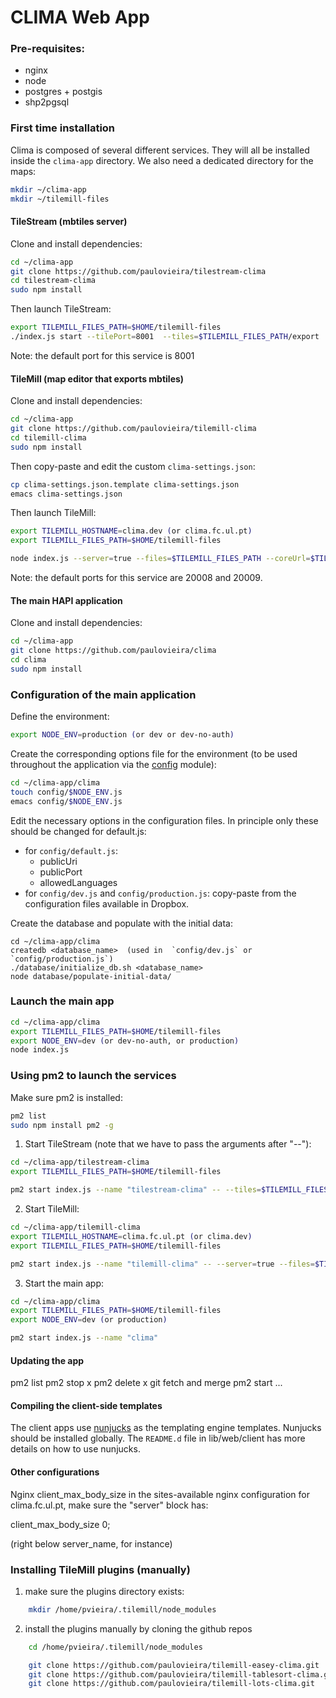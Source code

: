 # CLIMA Web App


### Pre-requisites:

  - nginx  
  - node
  - postgres + postgis
  - shp2pgsql
  

  
### First time installation

Clima is composed of several different services. They will all be installed inside the  `clima-app` directory. We also need a dedicated directory for the maps:

```sh
mkdir ~/clima-app
mkdir ~/tilemill-files
```


#### TileStream (mbtiles server)

Clone and install dependencies:
```sh
cd ~/clima-app
git clone https://github.com/paulovieira/tilestream-clima
cd tilestream-clima
sudo npm install
```

Then launch TileStream:
```sh
export TILEMILL_FILES_PATH=$HOME/tilemill-files
./index.js start --tilePort=8001  --tiles=$TILEMILL_FILES_PATH/export 
```

Note: the default port for this service is 8001

#### TileMill (map editor that exports mbtiles)

Clone and install dependencies:
```sh
cd ~/clima-app
git clone https://github.com/paulovieira/tilemill-clima
cd tilemill-clima
sudo npm install
```

Then copy-paste and edit the custom `clima-settings.json`:
```sh
cp clima-settings.json.template clima-settings.json
emacs clima-settings.json
```

Then launch TileMill:

```sh
export TILEMILL_HOSTNAME=clima.dev (or clima.fc.ul.pt)
export TILEMILL_FILES_PATH=$HOME/tilemill-files

node index.js --server=true --files=$TILEMILL_FILES_PATH --coreUrl=$TILEMILL_HOSTNAME --tileUrl=$TILEMILL_HOSTNAME
```

Note: the default ports for this service are 20008 and 20009.



#### The main HAPI application

Clone and install dependencies:
```sh
cd ~/clima-app
git clone https://github.com/paulovieira/clima
cd clima
sudo npm install
```

### Configuration of the main application

Define the environment:
```sh
export NODE_ENV=production (or dev or dev-no-auth)
```

Create the corresponding options file for the environment (to be used throughout the application via the [config](https://github.com/lorenwest/node-config) module):
```sh
cd ~/clima-app/clima
touch config/$NODE_ENV.js
emacs config/$NODE_ENV.js
```

Edit the necessary options in the configuration files. In principle only these should be changed for default.js:

  - for `config/default.js`: 
    + publicUri
    + publicPort
    + allowedLanguages
  - for `config/dev.js` and `config/production.js`: copy-paste from the configuration files available in Dropbox.

Create the database and populate with the initial data:
```
cd ~/clima-app/clima
createdb <database_name>  (used in  `config/dev.js` or  `config/production.js`)
./database/initialize_db.sh <database_name>
node database/populate-initial-data/
```

### Launch the main app

```sh
cd ~/clima-app/clima
export TILEMILL_FILES_PATH=$HOME/tilemill-files
export NODE_ENV=dev (or dev-no-auth, or production)
node index.js
```

### Using pm2 to launch the services

Make sure pm2 is installed:
```sh
pm2 list
sudo npm install pm2 -g
```

1) Start TileStream (note that we have to pass the arguments after "--"):

```sh
cd ~/clima-app/tilestream-clima
export TILEMILL_FILES_PATH=$HOME/tilemill-files

pm2 start index.js --name "tilestream-clima" -- --tiles=$TILEMILL_FILES_PATH/export --tilePort=8001
```

2) Start TileMill:

```sh
cd ~/clima-app/tilemill-clima
export TILEMILL_HOSTNAME=clima.fc.ul.pt (or clima.dev)
export TILEMILL_FILES_PATH=$HOME/tilemill-files

pm2 start index.js --name "tilemill-clima" -- --server=true --files=$TILEMILL_FILES_PATH --coreUrl=$TILEMILL_HOSTNAME --tileUrl=$TILEMILL_HOSTNAME
```

3) Start the main app:

```sh
cd ~/clima-app/clima
export TILEMILL_FILES_PATH=$HOME/tilemill-files
export NODE_ENV=dev (or production)

pm2 start index.js --name "clima"
```

#### Updating the app

pm2 list
pm2 stop x
pm2 delete x
git fetch and merge
pm2 start ...

#### Compiling the client-side templates

The client apps use [nunjucks](https://mozilla.github.io/nunjucks/) as the templating engine templates. Nunjucks should be installed globally. The `README.d` file in lib/web/client has more details on how to use nunjucks.

#### Other configurations

Nginx client_max_body_size
in the sites-available nginx configuration for clima.fc.ul.pt, make sure the "server" block has:

client_max_body_size 0;

(right below server_name, for instance)

### Installing TileMill plugins (manually)

1) make sure the plugins directory exists:
```sh
    mkdir /home/pvieira/.tilemill/node_modules
```

2) install the plugins manually by cloning the github repos
```sh
    cd /home/pvieira/.tilemill/node_modules

    git clone https://github.com/paulovieira/tilemill-easey-clima.git
    git clone https://github.com/paulovieira/tilemill-tablesort-clima.git
    git clone https://github.com/paulovieira/tilemill-lots-clima.git
```


